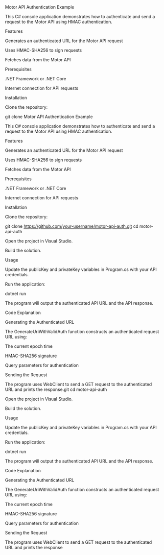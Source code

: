 Motor API Authentication Example

This C# console application demonstrates how to authenticate and send a request to the Motor API using HMAC authentication.

Features

Generates an authenticated URL for the Motor API request

Uses HMAC-SHA256 to sign requests

Fetches data from the Motor API

Prerequisites

.NET Framework or .NET Core

Internet connection for API requests

Installation

Clone the repository:

git clone Motor API Authentication Example

This C# console application demonstrates how to authenticate and send a request to the Motor API using HMAC authentication.

Features

Generates an authenticated URL for the Motor API request

Uses HMAC-SHA256 to sign requests

Fetches data from the Motor API

Prerequisites

.NET Framework or .NET Core

Internet connection for API requests

Installation

Clone the repository:

git clone https://github.com/your-username/motor-api-auth.git
cd motor-api-auth

Open the project in Visual Studio.

Build the solution.

Usage

Update the publicKey and privateKey variables in Program.cs with your API credentials.

Run the application:

dotnet run

The program will output the authenticated API URL and the API response.

Code Explanation

Generating the Authenticated URL

The GenerateUriWithValidAuth function constructs an authenticated request URL using:

The current epoch time

HMAC-SHA256 signature

Query parameters for authentication

Sending the Request

The program uses WebClient to send a GET request to the authenticated URL and prints the response.git
cd motor-api-auth

Open the project in Visual Studio.

Build the solution.

Usage

Update the publicKey and privateKey variables in Program.cs with your API credentials.

Run the application:

dotnet run

The program will output the authenticated API URL and the API response.

Code Explanation

Generating the Authenticated URL

The GenerateUriWithValidAuth function constructs an authenticated request URL using:

The current epoch time

HMAC-SHA256 signature

Query parameters for authentication

Sending the Request

The program uses WebClient to send a GET request to the authenticated URL and prints the response
